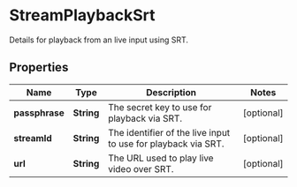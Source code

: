 

# StreamPlaybackSrt

Details for playback from an live input using SRT.

## Properties

| Name | Type | Description | Notes |
|------------ | ------------- | ------------- | -------------|
|**passphrase** | **String** | The secret key to use for playback via SRT. |  [optional] |
|**streamId** | **String** | The identifier of the live input to use for playback via SRT. |  [optional] |
|**url** | **String** | The URL used to play live video over SRT. |  [optional] |



